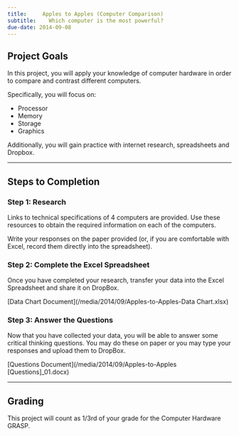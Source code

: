 ```yaml
---
title:     Apples to Apples (Computer Comparison)
subtitle:    Which computer is the most powerful?
due-date: 2014-09-08
---
```


## Project Goals ##

In this project, you will apply your knowledge of computer hardware in order to compare and contrast different computers.

Specifically, you will focus on:

- Processor
- Memory
- Storage
- Graphics

Additionally, you will gain practice with internet research, spreadsheets and Dropbox.


---


## Steps to Completion ##

### Step 1:  Research ###

Links to technical specifications of 4 computers are provided.  Use these resources to obtain the required information on each of the computers.

Write your responses on the paper provided (or, if you are comfortable with Excel, record them directly into the spreadsheet).

### Step 2:  Complete the Excel Spreadsheet ###

Once you have completed your research, transfer your data into the Excel Spreadsheet and share it on DropBox.


[Data Chart Document](/media/2014/09/Apples-to-Apples-Data Chart.xlsx)




### Step 3:  Answer the Questions ###

Now that you have collected your data, you will be able to answer some critical thinking questions.  You may do these on paper or you may type your responses and upload them to DropBox.

[Questions Document](/media/2014/09/Apples-to-Apples [Questions]_01.docx)


---

## Grading ##

This project will count as 1/3rd of your grade for the Computer Hardware GRASP.

